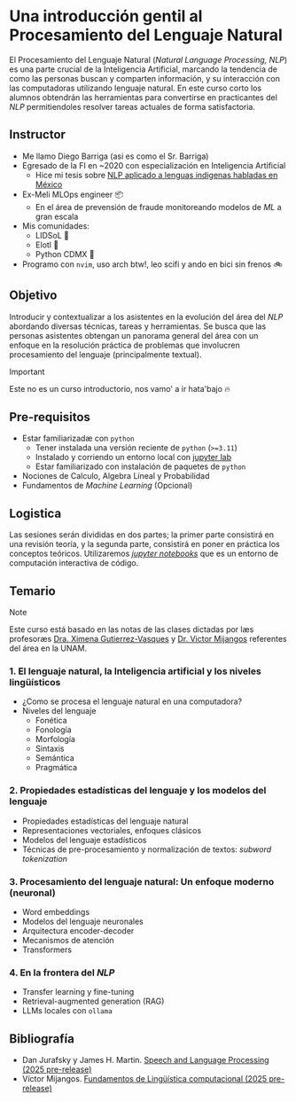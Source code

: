 # Una introducción gentil al Procesamiento del Lenguaje Natural

El Procesamiento del Lenguaje Natural (*Natural Language Processing, NLP*) es
una parte crucial de la Inteligencia Artificial, marcando la tendencia de como
las personas buscan y comparten información, y su interacción con las
computadoras utilizando lenguaje natural. En este curso corto
los alumnos obtendrán las herramientas para convertirse en practicantes del
*NLP* permitiendoles resolver tareas actuales de forma satisfactoria.

## Instructor

- Me llamo Diego Barriga (asi es como el Sr. Barriga)
- Egresado de la FI en ~2020 con especialización en Inteligencia Artificial
    - Hice mi tesis sobre [NLP aplicado a lenguas indigenas habladas en México](http://www.ptolomeo.unam.mx:8080/xmlui/handle/RepoFi/18221)
- Ex-Meli MLOps engineer 📦
    - En el área de prevensión de fraude monitoreando modelos de *ML* a gran escala
- Mis comunidades:
    - LIDSoL 🔬
    - Elotl 🌽
    - Python CDMX 🐍
- Programo con `nvim`, uso arch btw!, leo scifi y ando en bici sin frenos 🚲

## Objetivo

Introducir y contextualizar a los asistentes en la evolución del área del *NLP*
abordando diversas técnicas, tareas y herramientas. Se busca que las personas
asistentes obtengan un panorama general del área con un enfoque en la
resolución práctica de problemas que involucren procesamiento del
lenguaje (principalmente textual).

> [!Important]
> Este no es un curso introductorio, nos vamo' a ir hata'bajo 🔥

## Pre-requisitos

- Estar familiarizadæ con `python`
    - Tener instalada una versión reciente de `python` (`>=3.11`)
    - Instalado y corriendo un entorno local con [jupyter lab](https://jupyter.org/install)
    - Estar familiarizado con instalación de paquetes de `python`
- Nociones de Calculo, Algebra Líneal y Probabilidad
- Fundamentos de *Machine Learning* (Opcional)

## Logistica

Las sesiones serán divididas en dos partes; la primer parte consistirá en una
revisión teoría, y la segunda parte, consistirá en poner en práctica los
conceptos teóricos. Utilizaremos [*jupyter notebooks*](https://jupyter.org/) que es
un entorno de computación interactiva de código.

## Temario

> [!NOTE]
> Este curso está basado en las notas de las clases dictadas por læs profesoræs [Dra. Ximena Gutierrez-Vasques](https://sites.google.com/site/xgutierrezv/home) y [Dr. Victor Mijangos](https://sites.google.com/site/victormijangoscruz/) referentes del área en la UNAM.

### 1. El lenguaje natural, la Inteligencia artificial y los niveles lingüísticos

- ¿Como se procesa el lenguaje natural en una computadora?
- Niveles del lenguaje
    - Fonética
    - Fonología
    - Morfología
    - Sintaxis
    - Semántica
    - Pragmática

### 2. Propiedades estadísticas del lenguaje y los modelos del lenguaje

- Propiedades estadísticas del lenguaje natural
- Representaciones vectoriales, enfoques clásicos
- Modelos del lenguaje estadísticos
- Técnicas de pre-procesamiento y normalización de textos: *subword tokenization*

### 3. Procesamiento del lenguaje natural: Un enfoque moderno (neuronal)

- Word embeddings
- Modelos del lenguaje neuronales
- Arquitectura encoder-decoder
- Mecanismos de atención
- Transformers

### 4. En la frontera del *NLP*

- Transfer learning y fine-tuning
- Retrieval-augmented generation (RAG)
- LLMs locales con `ollama`

## Bibliografía

- Dan Jurafsky y James H. Martin. [Speech and Language Processing (2025 pre-release)](https://web.stanford.edu/~jurafsky/slp3/)
- Víctor Mijangos. [Fundamentos de Lingüística computacional (2025 pre-release)](TODO)
